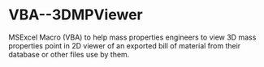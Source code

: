 # VBA--3DMPViewer
MSExcel Macro (VBA) to help mass properties engineers to view 3D mass properties point in 2D viewer of an exported bill of material from their database or other files use by them.
